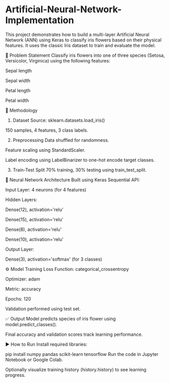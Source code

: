 # Artificial-Neural-Network-Implementation

This project demonstrates how to build a multi-layer Artificial Neural Network (ANN) using Keras to classify iris flowers based on their physical features. It uses the classic Iris dataset to train and evaluate the model.

📌 Problem Statement
Classify iris flowers into one of three species (Setosa, Versicolor, Virginica) using the following features:

Sepal length

Sepal width

Petal length

Petal width

🔧 Methodology
1. Dataset
Source: sklearn.datasets.load_iris()

150 samples, 4 features, 3 class labels.

2. Preprocessing
Data shuffled for randomness.

Feature scaling using StandardScaler.

Label encoding using LabelBinarizer to one-hot encode target classes.

3. Train-Test Split
70% training, 30% testing using train_test_split.

🧠 Neural Network Architecture
Built using Keras Sequential API:

Input Layer: 4 neurons (for 4 features)

Hidden Layers:

Dense(12), activation='relu'

Dense(15), activation='relu'

Dense(8), activation='relu'

Dense(10), activation='relu'

Output Layer:

Dense(3), activation='softmax' (for 3 classes)

⚙️ Model Training
Loss Function: categorical_crossentropy

Optimizer: adam

Metric: accuracy

Epochs: 120

Validation performed using test set.

✅ Output
Model predicts species of iris flower using model.predict_classes().

Final accuracy and validation scores track learning performance.

▶️ How to Run
Install required libraries:

pip install numpy pandas scikit-learn tensorflow
Run the code in Jupyter Notebook or Google Colab.

Optionally visualize training history (history.history) to see learning progress.
